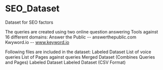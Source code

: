 # SEO_Dataset
Dataset for SEO factors

The queries are created using two online question answering Tools against 16 different domains:
Answer the Public -- answerthepublic.com
Kwyword.io -- www.keyword.io

Following files are included in the dataset:
Labeled Dataset
List of voice queries
List of Pages against queries
Merged Dataset (Combines Queries and Pages)
Labeled Dataset
Labeled Dataset (CSV Format)
